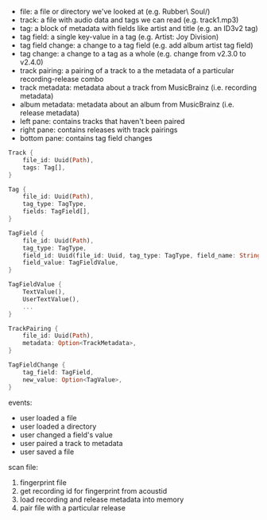 - file: a file or directory we've looked at (e.g. Rubber\ Soul/)
- track: a file with audio data and tags we can read (e.g. track1.mp3)
- tag: a block of metadata with fields like artist and title (e.g. an ID3v2 tag)
- tag field: a single key-value in a tag (e.g. Artist: Joy Division)
- tag field change: a change to a tag field (e.g. add album artist tag field)
- tag change: a change to a tag as a whole (e.g. change from v2.3.0 to v2.4.0)
- track pairing: a pairing of a track to a the metadata of a particular recording-release combo
- track metadata: metadata about a track from MusicBrainz (i.e. recording metadata)
- album metadata: metadata about an album from MusicBrainz (i.e. release metadata)
- left pane: contains tracks that haven't been paired
- right pane: contains releases with track pairings
- bottom pane: contains tag field changes

```rust
Track {
    file_id: Uuid(Path),
    tags: Tag[],
}

Tag {
    file_id: Uuid(Path),
    tag_type: TagType,
    fields: TagField[],
}

TagField {
    file_id: Uuid(Path),
    tag_type: TagType,
    field_id: Uuid(file_id: Uuid, tag_type: TagType, field_name: String),
    field_value: TagFieldValue,
}

TagFieldValue {
    TextValue(),
    UserTextValue(),
    ...
}

TrackPairing {
    file_id: Uuid(Path),
    metadata: Option<TrackMetadata>,
}

TagFieldChange {
    tag_field: TagField,
    new_value: Option<TagValue>,
}
```

events:

* user loaded a file
* user loaded a directory
* user changed a field's value
* user paired a track to metadata
* user saved a file

scan file:
1. fingerprint file
1. get recording id for fingerprint from acoustid
1. load recording and release metadata into memory
1. pair file with a particular release
